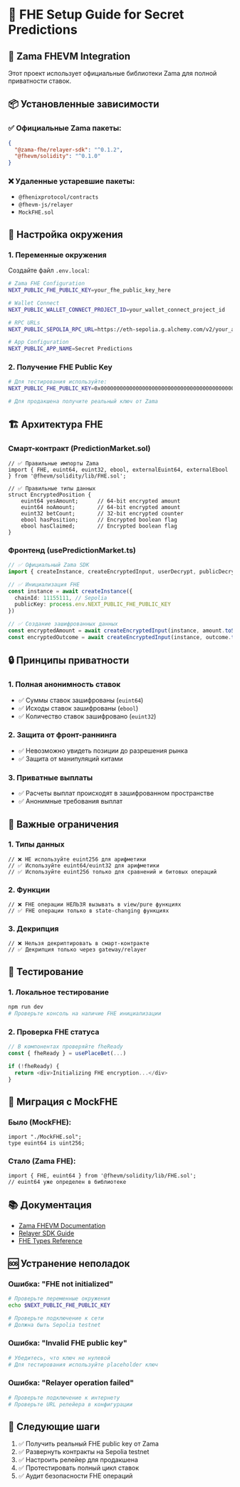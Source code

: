 # 🔐 FHE Setup Guide for Secret Predictions

## 🚀 **Zama FHEVM Integration**

Этот проект использует официальные библиотеки Zama для полной приватности ставок.

## 📦 **Установленные зависимости**

### ✅ **Официальные Zama пакеты:**
```json
{
  "@zama-fhe/relayer-sdk": "^0.1.2",
  "@fhevm/solidity": "^0.1.0"
}
```

### ❌ **Удаленные устаревшие пакеты:**
- `@fhenixprotocol/contracts`
- `@fhevm-js/relayer`
- `MockFHE.sol`

## 🔧 **Настройка окружения**

### 1. **Переменные окружения**
Создайте файл `.env.local`:
```bash
# Zama FHE Configuration
NEXT_PUBLIC_FHE_PUBLIC_KEY=your_fhe_public_key_here

# Wallet Connect
NEXT_PUBLIC_WALLET_CONNECT_PROJECT_ID=your_wallet_connect_project_id

# RPC URLs
NEXT_PUBLIC_SEPOLIA_RPC_URL=https://eth-sepolia.g.alchemy.com/v2/your_alchemy_key

# App Configuration
NEXT_PUBLIC_APP_NAME=Secret Predictions
```

### 2. **Получение FHE Public Key**
```bash
# Для тестирования используйте:
NEXT_PUBLIC_FHE_PUBLIC_KEY=0x0000000000000000000000000000000000000000000000000000000000000000

# Для продакшена получите реальный ключ от Zama
```

## 🏗️ **Архитектура FHE**

### **Смарт-контракт (PredictionMarket.sol)**
```solidity
// ✅ Правильные импорты Zama
import { FHE, euint64, euint32, ebool, externalEuint64, externalEbool } from '@fhevm/solidity/lib/FHE.sol';

// ✅ Правильные типы данных
struct EncryptedPosition {
    euint64 yesAmount;      // 64-bit encrypted amount
    euint64 noAmount;       // 64-bit encrypted amount  
    euint32 betCount;       // 32-bit encrypted counter
    ebool hasPosition;      // Encrypted boolean flag
    ebool hasClaimed;       // Encrypted boolean flag
}
```

### **Фронтенд (usePredictionMarket.ts)**
```typescript
// ✅ Официальный Zama SDK
import { createInstance, createEncryptedInput, userDecrypt, publicDecrypt } from '@zama-fhe/relayer-sdk'

// ✅ Инициализация FHE
const instance = await createInstance({
  chainId: 11155111, // Sepolia
  publicKey: process.env.NEXT_PUBLIC_FHE_PUBLIC_KEY
})

// ✅ Создание зашифрованных данных
const encryptedAmount = await createEncryptedInput(instance, amount.toString(), 64)
const encryptedOutcome = await createEncryptedInput(instance, outcome.toString(), 1)
```

## 🔒 **Принципы приватности**

### **1. Полная анонимность ставок**
- ✅ Суммы ставок зашифрованы (`euint64`)
- ✅ Исходы ставок зашифрованы (`ebool`)
- ✅ Количество ставок зашифровано (`euint32`)

### **2. Защита от фронт-раннинга**
- ✅ Невозможно увидеть позиции до разрешения рынка
- ✅ Защита от манипуляций китами

### **3. Приватные выплаты**
- ✅ Расчеты выплат происходят в зашифрованном пространстве
- ✅ Анонимные требования выплат

## 🚨 **Важные ограничения**

### **1. Типы данных**
```solidity
// ❌ НЕ используйте euint256 для арифметики
// ✅ Используйте euint64/euint32 для арифметики
// ✅ Используйте euint256 только для сравнений и битовых операций
```

### **2. Функции**
```solidity
// ❌ FHE операции НЕЛЬЗЯ вызывать в view/pure функциях
// ✅ FHE операции только в state-changing функциях
```

### **3. Декрипция**
```solidity
// ❌ Нельзя декриптировать в смарт-контракте
// ✅ Декрипция только через gateway/relayer
```

## 🧪 **Тестирование**

### **1. Локальное тестирование**
```bash
npm run dev
# Проверьте консоль на наличие FHE инициализации
```

### **2. Проверка FHE статуса**
```typescript
// В компонентах проверяйте fheReady
const { fheReady } = usePlaceBet(...)

if (!fheReady) {
  return <div>Initializing FHE encryption...</div>
}
```

## 🔄 **Миграция с MockFHE**

### **Было (MockFHE):**
```solidity
import "./MockFHE.sol";
type euint64 is uint256;
```

### **Стало (Zama FHE):**
```solidity
import { FHE, euint64 } from '@fhevm/solidity/lib/FHE.sol';
// euint64 уже определен в библиотеке
```

## 📚 **Документация**

- [Zama FHEVM Documentation](https://docs.zama.ai/fhevm)
- [Relayer SDK Guide](https://github.com/zama-ai/fhevm-react-template)
- [FHE Types Reference](https://docs.zama.ai/fhevm/developers/solidity/types)

## 🆘 **Устранение неполадок**

### **Ошибка: "FHE not initialized"**
```bash
# Проверьте переменные окружения
echo $NEXT_PUBLIC_FHE_PUBLIC_KEY

# Проверьте подключение к сети
# Должна быть Sepolia testnet
```

### **Ошибка: "Invalid FHE public key"**
```bash
# Убедитесь, что ключ не нулевой
# Для тестирования используйте placeholder ключ
```

### **Ошибка: "Relayer operation failed"**
```bash
# Проверьте подключение к интернету
# Проверьте URL релейера в конфигурации
```

## 🎯 **Следующие шаги**

1. ✅ Получить реальный FHE public key от Zama
2. ✅ Развернуть контракты на Sepolia testnet
3. ✅ Настроить релейер для продакшена
4. ✅ Протестировать полный цикл ставок
5. ✅ Аудит безопасности FHE операций
